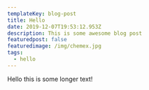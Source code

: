 ```yaml
---
templateKey: blog-post
title: Hello
date: 2019-12-07T19:53:12.953Z
description: This is some awesome blog post
featuredpost: false
featuredimage: /img/chemex.jpg
tags:
  - hello
---
```

Hello this is some longer text!
